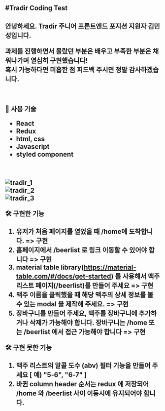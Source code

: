 <h2>#Tradir Coding Test<h2>

안녕하세요. Tradir 주니어 프론트엔드 포지션 지원자 김민성입니다.<br>
<p>
과제를 진행하면서 몰랐던 부분은 배우고 부족한 부분은 채워나가며 열심히 구현했습니다!<br>
  혹시 가능하다면 미흡한 점 피드백 주시면 정말 감사하겠습니다.</p>
  <br>
  
  🔧 사용 기술
  <ul>
    <li>React</li>
        <li>Redux</li>
        <li>html, css</li>
        <li>Javascript</li>
    <li>styled component</li>
  </ul>
    <br>

![tradir_1](https://user-images.githubusercontent.com/74946505/131522973-1274edaa-a437-4e95-83ee-871ac8d9a372.gif)
    <br>
  ![tradir_2](https://user-images.githubusercontent.com/74946505/131535473-d675ae6b-d193-4fe5-ba4b-3d7648596c96.gif)
    <br>
![tradir_3](https://user-images.githubusercontent.com/74946505/131538320-dc3e310d-7be0-4c83-9638-3d1c59fc0879.gif)

🛠 구현한 기능

1. 유저가 처음 페이지를 열었을 때 /home에 도착합니다. => 구현
2. 홈페이지에서 /beerlist 로 링크 이동할 수 있어야 합니다 => 구현
3. material table library(https://material-table.com/#/docs/get-started) 를 사용해서 맥주 리스트 페이지(/beerlist)를 만들어 주세요 => 구현
4. 맥주 이름을 클릭했을 때 해당 맥주의 상세 정보를 볼 수 있는 modal 을 제작해 주세요. => 구현
5. 장바구니를 만들어 주세요, 맥주를 장바구니에 추가하거나 삭제가 가능해야 합니다. 장바구니는 /home 또는 /beerlist 에서 접근 가능해야 합니다 => 구현

🛠 구현 못한 기능

1. 맥주 리스트의 알콜 도수 (abv) 필터 기능을 만들어 주세요 [ 예) "5-6", "6-7" ]
2. 바뀐 column header 순서는 redux 에 저장되어 /home 와 /beerlist 사이 이동시에 유지되어야 합니다.




